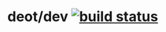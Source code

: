 # deot/dev [![build status](https://github.com/deot/dev/actions/workflows/ci.yml/badge.svg?branch=main)](https://github.com/deot/dev/actions/workflows/ci.yml)